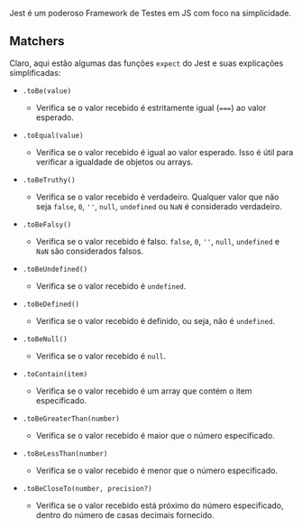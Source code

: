 Jest é um poderoso Framework de Testes em JS com foco na simplicidade.

## Matchers

Claro, aqui estão algumas das funções `expect` do Jest e suas explicações simplificadas:

- `.toBe(value)`
    
    - Verifica se o valor recebido é estritamente igual (`===`) ao valor esperado.
- `.toEqual(value)`
    
    - Verifica se o valor recebido é igual ao valor esperado. Isso é útil para verificar a igualdade de objetos ou arrays.
- `.toBeTruthy()`
    
    - Verifica se o valor recebido é verdadeiro. Qualquer valor que não seja `false`, `0`, `''`, `null`, `undefined` ou `NaN` é considerado verdadeiro.
- `.toBeFalsy()`
    
    - Verifica se o valor recebido é falso. `false`, `0`, `''`, `null`, `undefined` e `NaN` são considerados falsos.
- `.toBeUndefined()`
    
    - Verifica se o valor recebido é `undefined`.
- `.toBeDefined()`
    
    - Verifica se o valor recebido é definido, ou seja, não é `undefined`.
- `.toBeNull()`
    
    - Verifica se o valor recebido é `null`.
- `.toContain(item)`
    
    - Verifica se o valor recebido é um array que contém o item especificado.
- `.toBeGreaterThan(number)`
    
    - Verifica se o valor recebido é maior que o número especificado.
- `.toBeLessThan(number)`
    
    - Verifica se o valor recebido é menor que o número especificado.
- `.toBeCloseTo(number, precision?)`
    
    - Verifica se o valor recebido está próximo do número especificado, dentro do número de casas decimais fornecido.